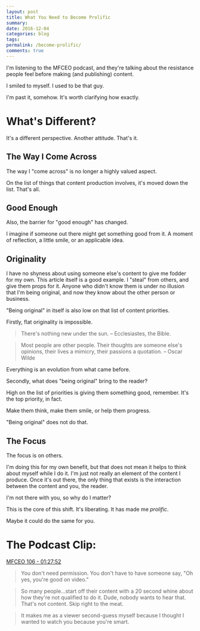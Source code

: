 ```yaml
---
layout: post
title: What You Need to Become Prolific
summary: 
date: 2016-12-04 
categories: blog
tags: 
permalink: /become-prolific/
comments: true
---
```

I'm listening to the MFCEO podcast, and they're talking about the resistance people feel before making (and publishing) content. 

I smiled to myself. I used to be that guy. 

I'm past it, somehow. It's worth clarifying how exactly. 

# What's Different?

It's a different perspective. Another attitude. That's it. 

## The Way I Come Across

The way I "come across" is no longer a highly valued aspect. 

On the list of things that content production involves, it's moved down the list. That's all. 

## Good Enough

Also, the barrier for "good enough" has changed. 

I imagine if someone out there might get something good from it. A moment of reflection, a little smile, or an applicable idea. 

## Originality

I have no shyness about using someone else's content to give me fodder for my own. This article itself is a good example. I "steal" from others, and give them props for it. Anyone who didn't know them is under no illusion that I'm being original, and now they know about the other person or business. 

"Being original" in itself is also low on that list of content priorities. 

Firstly, flat originality is impossible.  

> There's nothing new under the sun. 
> – Ecclesiastes, the Bible. 

> Most people are other people. Their thoughts are someone else's opinions, their lives a mimicry, their passions a quotation.
> – Oscar Wilde

Everything is an evolution from what came before. 

Secondly, what does "being original" bring to the reader? 

High on the list of priorities is giving them something good, remember. It's the top priority, in fact. 

Make them think, make them smile, or help them progress. 

"Being original" does not do that. 

## The Focus

The focus is on others. 

I'm doing this for my own benefit, but that does not mean it helps to think about myself while I do it. I'm just not really an element of the content I produce. Once it's out there, the only thing that exists is the interaction between the content and you, the reader. 

I'm not there with you, so why do I matter? 

This is the core of this shift. It's liberating. It has made me *prolific*. 

Maybe it could do the same for you. 


# The Podcast Clip:
[MFCEO 106 - 01:27:52](https://overcast.fm/+E0-XS2DZw/1:27:52)

> You don't need permission. You don't have to have someone say, "Oh yes, you're good on video." 

> So many people…start off their content with a 20 second whine about how they're not qualified to do it. Dude, nobody wants to hear that. That's not content. Skip right to the meat. 

> It makes me as a viewer second-guess myself because I thought I wanted to watch you because you're smart. 


